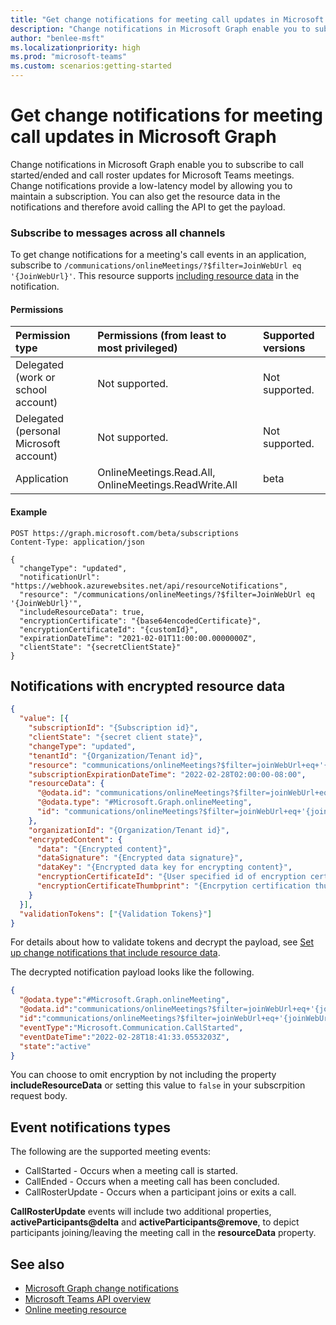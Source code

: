 ```yaml
---
title: "Get change notifications for meeting call updates in Microsoft Graph"
description: "Change notifications in Microsoft Graph enable you to subscribe to call started/ended and call roster updates for Microsoft Teams meetings."
author: "benlee-msft"
ms.localizationpriority: high
ms.prod: "microsoft-teams"
ms.custom: scenarios:getting-started
---
```


# Get change notifications for meeting call updates in Microsoft Graph

Change notifications in Microsoft Graph enable you to subscribe to call started/ended and call roster updates for Microsoft Teams meetings. Change notifications provide a low-latency model by allowing you to maintain a subscription. You can also get the resource data in the notifications and therefore avoid calling the API to get the payload.

### Subscribe to messages across all channels

To get change notifications for a meeting's call events in an application, subscribe to `/communications/onlineMeetings/?$filter=JoinWebUrl eq '{JoinWebUrl}'`. This resource supports [including resource data](webhooks-with-resource-data.md) in the notification.

#### Permissions

|Permission type      | Permissions (from least to most privileged)              | Supported versions |
|:--------------------|:---------------------------------------------------------|:-------------------|
|Delegated (work or school account) | Not supported. | Not supported. |
|Delegated (personal Microsoft account) | Not supported.    | Not supported. |
|Application | OnlineMeetings.Read.All, OnlineMeetings.ReadWrite.All | beta |

#### Example

```http
POST https://graph.microsoft.com/beta/subscriptions
Content-Type: application/json

{
  "changeType": "updated",
  "notificationUrl": "https://webhook.azurewebsites.net/api/resourceNotifications",
  "resource": "/communications/onlineMeetings/?$filter=JoinWebUrl eq '{JoinWebUrl}'",
  "includeResourceData": true,
  "encryptionCertificate": "{base64encodedCertificate}",
  "encryptionCertificateId": "{customId}",
  "expirationDateTime": "2021-02-01T11:00:00.0000000Z",
  "clientState": "{secretClientState}"
}
```
## Notifications with encrypted resource data
```json
{
  "value": [{
    "subscriptionId": "{Subscription id}",
    "clientState": "{secret client state}",
    "changeType": "updated",
    "tenantId": "{Organization/Tenant id}",
    "resource": "communications/onlineMeetings?$filter=joinWebUrl+eq+'{joinWebUrl}'",
    "subscriptionExpirationDateTime": "2022-02-28T02:00:00-08:00",
    "resourceData": {
      "@odata.id": "communications/onlineMeetings?$filter=joinWebUrl+eq+'{joinWebUrl}'",
      "@odata.type": "#Microsoft.Graph.onlineMeeting",
      "id": "communications/onlineMeetings?$filter=joinWebUrl+eq+'{joinWebUrl}'"
    },
    "organizationId": "{Organization/Tenant id}",
    "encryptedContent": {
      "data": "{Encrypted content}",
      "dataSignature": "{Encrypted data signature}",
      "dataKey": "{Encrypted data key for encrypting content}",
      "encryptionCertificateId": "{User specified id of encryption certificate}",
      "encryptionCertificateThumbprint": "{Encrpytion certification thumbprint}"
    }
  }],
  "validationTokens": ["{Validation Tokens}"]
}
```

For details about how to validate tokens and decrypt the payload, see [Set up change notifications that include resource data](webhooks-with-resource-data.md).

The decrypted notification payload looks like the following.
```json
{
  "@odata.type":"#Microsoft.Graph.onlineMeeting",
  "@odata.id":"communications/onlineMeetings?$filter=joinWebUrl+eq+'{joinWebUrl}'",
  "id":"communications/onlineMeetings?$filter=joinWebUrl+eq+'{joinWebUrl}'",
  "eventType":"Microsoft.Communication.CallStarted",
  "eventDateTime":"2022-02-28T18:41:33.0553203Z",
  "state":"active"
}
```

You can choose to omit encryption by not including the property **includeResourceData** or setting this value to `false` in your subscrpition request body.
## Event notifications types
The following are the supported meeting events:
- CallStarted - Occurs when a meeting call is started.
- CallEnded - Occurs when a meeting call has been concluded.
- CallRosterUpdate - Occurs when a participant joins or exits a call.

**CallRosterUpdate** events will include two additional properties, **activeParticipants@delta** and **activeParticipants@remove**, to depict participants joining/leaving the meeting call in the **resourceData** property.

## See also
- [Microsoft Graph change notifications](webhooks.md)
- [Microsoft Teams API overview](teams-concept-overview.md)
- [Online meeting resource](/graph/api/resources/onlinemeeting.md)
